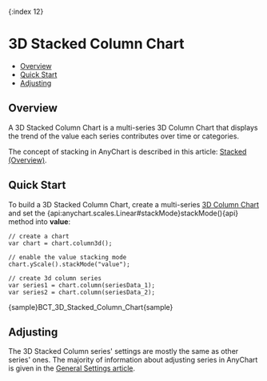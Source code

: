 {:index 12}
# 3D Stacked Column Chart

* [Overview](#overview)
* [Quick Start](#quick_start)
* [Adjusting](#adjusting)

## Overview

A 3D Stacked Column Chart is a multi-series 3D Column Chart that displays the trend of the value each series contributes over time or categories.

The concept of stacking in AnyChart is described in this article: [Stacked (Overview)](../Overview).

## Quick Start

To build a 3D Stacked Column Chart, create a multi-series [3D Column Chart](../../3D/Overview#column) and set the {api:anychart.scales.Linear#stackMode}stackMode(){api} method into <strong>value</strong>:

```
// create a chart
var chart = chart.column3d();

// enable the value stacking mode
chart.yScale().stackMode("value");

// create 3d column series
var series1 = chart.column(seriesData_1);
var series2 = chart.column(seriesData_2);
```

{sample}BCT\_3D\_Stacked\_Column\_Chart{sample}

## Adjusting

The 3D Stacked Column series' settings are mostly the same as other series' ones. The majority of information about adjusting series in AnyChart is given in the [General Settings article](../../General_Settings).